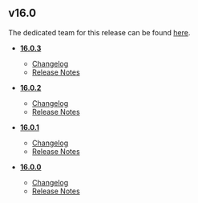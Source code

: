 ## v16.0
The dedicated team for this release can be found [here](team.md).
* **[16.0.3](16.0.3)**
	* [Changelog](16.0.3/changelog.md)
	* [Release Notes](16.0.3/release_notes.md)

* **[16.0.2](16.0.2)**
	* [Changelog](16.0.2/changelog.md)
	* [Release Notes](16.0.2/release_notes.md)

* **[16.0.1](16.0.1)**
	* [Changelog](16.0.1/changelog.md)
	* [Release Notes](16.0.1/release_notes.md)

* **[16.0.0](16.0.0)**
	* [Changelog](16.0.0/changelog.md)
	* [Release Notes](16.0.0/release_notes.md)
